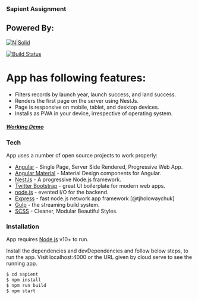 ### Sapient Assignment


## Powered By:
[![N|Solid](https://miro.medium.com/max/3200/1*F83F9d1ki3fG6LMG3AvIMg.png)](https://nodesource.com/products/nsolid)

[![Build Status](https://travis-ci.org/joemccann/dillinger.svg?branch=master)]()

# App has following features:
  - Filters records by launch year, launch success, and land success.
  - Renders the first page on the server using NestJs.
  - Page is responsive on mobile, tablet, and desktop devices.
  - Installs as PWA in your device, irrespective of operating system.
  
##### [Working Demo](https://navneet-is-sapient.herokuapp.com/#/spacex-launch) 

### Tech

App uses a number of open source projects to work properly:

* [Angular](https://angular.io/) -  Single Page, Server Side Rendered, Progressive Web App.
* [Angular Material](https://material.angular.io/) - Material Design components for Angular.
* [NestJs](https://nestjs.com/) - A progressive Node.js framework.
* [Twitter Bootstrap](https://getbootstrap.com/) - great UI boilerplate for modern web apps.
* [node.js](https://nodejs.org/) - evented I/O for the backend.
* [Express](https://expressjs.com/) - fast node.js network app framework [@tjholowaychuk]
* [Gulp](https://gulpjs.com/) - the streaming build system.
* [SCSS](https://sass-lang.com/) - Cleaner, Modular Beautiful Styles.

### Installation

App requires [Node.js](https://nodejs.org/) v10+ to run.

Install the dependencies and devDependencies and follow below steps, to run the app. Visit localhost:4000 or the URL given by cloud serve to see the running app.

```sh
$ cd sapient
$ npm install
$ npm run build
$ npm start
```



